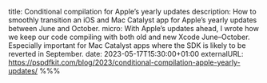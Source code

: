 title: Conditional compilation for Apple’s yearly updates
description: How to smoothly transition an iOS and Mac Catalyst app for Apple’s yearly updates between June and October.
micro: With Apple’s updates ahead, I wrote how we keep our code compiling with both old and new Xcode June–October. Especially important for Mac Catalyst apps where the SDK is likely to be reverted in September.
date: 2023-05-17T15:30:00+01:00
externalURL: https://pspdfkit.com/blog/2023/conditional-compilation-apple-yearly-updates/
%%%
